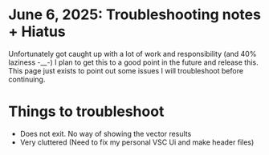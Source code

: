 # June 6, 2025: Troubleshooting notes + Hiatus

Unfortunately got caught up with a lot of work and responsibility (and 40% laziness -__-) I plan to get this to a good point in the
future and release this. This page just exists to point out some issues I will troubleshoot before continuing. 

# Things to troubleshoot
- Does not exit. No way of showing the vector results
- Very cluttered (Need to fix my personal VSC Ui and make header files)
